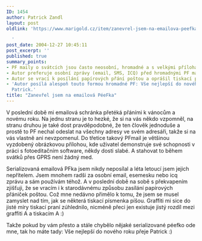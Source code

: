 ```yaml
---
ID: 1454
author: Patrick Zandl
layout: post
oldlink: 'https://www.marigold.cz/item/zanevrel-jsem-na-emailova-peefka

  '
post_date: 2004-12-27 10:45:11
post_excerpt: ''
published: true
summary_points:
- PF maily o svátcích jsou často neosobní, hromadné a s velkými přílohami.
- Autor preferuje osobní zprávy (email, SMS, ICQ) před hromadnými PF maily.
- Autor se vrací k posílání papírových přání poštou a oprášil tiskací písmo.
- 'Autor posílá alespoň touto formou hromadné PF: Vše nejlepší do nového roku přeje
  Patrick.'
title: "Zanevřel jsem na emailová PéeFka"
---
```


<p>
V poslední době mi emailová schránka přetéká přáními k vánocům a novému roku. Na jednu stranu je to hezké, že si na vás někdo vzpomněl, na stranu druhou je také dost pravděpodobné, že ten člověk jednoduše a prostě to PF nechal odeslat na všechny adresy ve svém adresáři, takže si na vás vlastně ani nevzpomenul. Do třetice takový PFmail je většinou vyzdobený obrázkovou přílohou, kde uživatel demonstruje své schopnosti v práci s fotoeditačním software, někdy dosti slabé. A stahovat to během svátků přes GPRS není žádný med. </p>

<p>
Serializovaná emailová PFka jsem nikdy neposílal a léta letoucí jsem jejich nepřítelem. Jsem mnohem radši za osobní email, esemesku nebo icq zprávu a sám používám téhož. A v poslední době na sobě s překvapením zjišťuji, že se vracím i k starodávnému způsobu zasílání papírových přániček poštou. Což mne nedávno přimělo k tomu, že jsem se musel zamyslet nad tím, jak se některá tiskací písmenka píšou. Graffiti mi sice do jisté míry tiskací praní zúhlednilo, nicméně přeci jen existuje jistý rozdíl mezi graffiti A a tiskacím A :)</p>

<p>
Takže pokud by vám přesto a stále chybělo nějaké serializované péefko ode mne, tak ho máte tady: Vše nejlepší do nového roku přeje Patrick :)
</p>